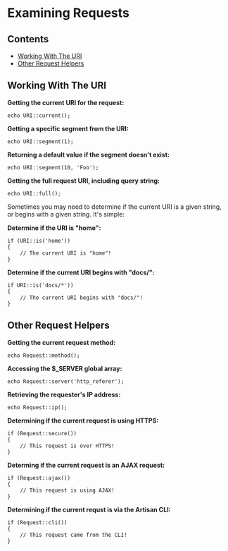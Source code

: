 # Examining Requests

## Contents

- [Working With The URI](#working-with-the-uri)
- [Other Request Helpers](#other-request-helpers)

<a name="working-with-the-uri"></a>
## Working With The URI

**Getting the current URI for the request:**

	echo URI::current();

**Getting a specific segment from the URI:**

	echo URI::segment(1);

**Returning a default value if the segment doesn't exist:**

	echo URI::segment(10, 'Foo');

**Getting the full request URI, including query string:**

	echo URI::full();

Sometimes you may need to determine if the current URI is a given string, or begins with a given string. It's simple:

**Determine if the URI is "home":**

	if (URI::is('home'))
	{
		// The current URI is "home"!
	}

**Determine if the current URI begins with "docs/":**

	if URI::is('docs/*'))
	{
		// The current URI begins with "docs/"!
	}

<a name="other-request-helpers"></a>
## Other Request Helpers

**Getting the current request method:**

	echo Request::method();

**Accessing the $_SERVER global array:**

	echo Request::server('http_referer');

**Retrieving the requester's IP address:**

	echo Request::ip();

**Determining if the current request is using HTTPS:**

	if (Request::secure())
	{
		// This request is over HTTPS!
	}

**Determing if the current request is an AJAX request:**

	if (Request::ajax())
	{
		// This request is using AJAX!
	}

**Determining if the current requst is via the Artisan CLI:**

	if (Request::cli())
	{
		// This request came from the CLI!
	}